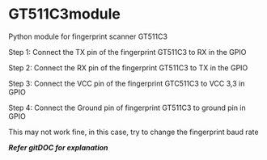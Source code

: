 # GT511C3module
Python module for fingerprint scanner GT511C3

Step 1:
Connect the TX pin of the fingerprint GT511C3 to RX in the GPIO

Step 2:
Connect the RX pin of the fingerprint GT511C3 to TX in the GPIO

Step 3:
Connect the VCC pin of the fingerprint GTC511C3 to VCC 3,3 in GPIO

Step 4:
Connect the Ground pin of fingerprint GT511C3 to ground pin in GPIO


This may not work fine, in this case, try to change the fingerprint baud rate

***Refer gitDOC for explanation***
